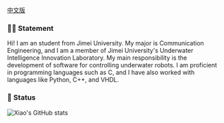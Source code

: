 [中文版](README_CN.md)

### 👨‍💻 Statement

Hi! I am an student from Jimei University. My major is Communication Engineering, and I am a member of Jimei University's Underwater Intelligence Innovation Laboratory. My main responsibility is the development of software for controlling underwater robots. I am proficient in programming languages such as C, and I have also worked with languages like Python, C++, and VHDL.

### 🚦 Status

![Xiao's GitHub stats](https://github-readme-stats.vercel.app/api?username=sfxfs&show_icons=true&theme=synthwave)
